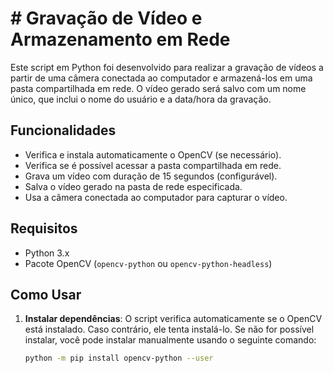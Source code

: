 # # Gravação de Vídeo e Armazenamento em Rede

Este script em Python foi desenvolvido para realizar a gravação de vídeos a partir de uma câmera conectada ao computador e armazená-los em uma pasta compartilhada em rede. O vídeo gerado será salvo com um nome único, que inclui o nome do usuário e a data/hora da gravação.

## Funcionalidades

- Verifica e instala automaticamente o OpenCV (se necessário).
- Verifica se é possível acessar a pasta compartilhada em rede.
- Grava um vídeo com duração de 15 segundos (configurável).
- Salva o vídeo gerado na pasta de rede especificada.
- Usa a câmera conectada ao computador para capturar o vídeo.

## Requisitos

- Python 3.x
- Pacote OpenCV (`opencv-python` ou `opencv-python-headless`)

## Como Usar

1. **Instalar dependências**: O script verifica automaticamente se o OpenCV está instalado. Caso contrário, ele tenta instalá-lo. Se não for possível instalar, você pode instalar manualmente usando o seguinte comando:

   ```bash
   python -m pip install opencv-python --user
